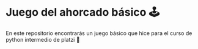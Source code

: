 # **Juego del ahorcado básico** 🕹️
En este repositorio encontrarás un juego básico que hice para el curso de python intermedio de platzi 💚 
